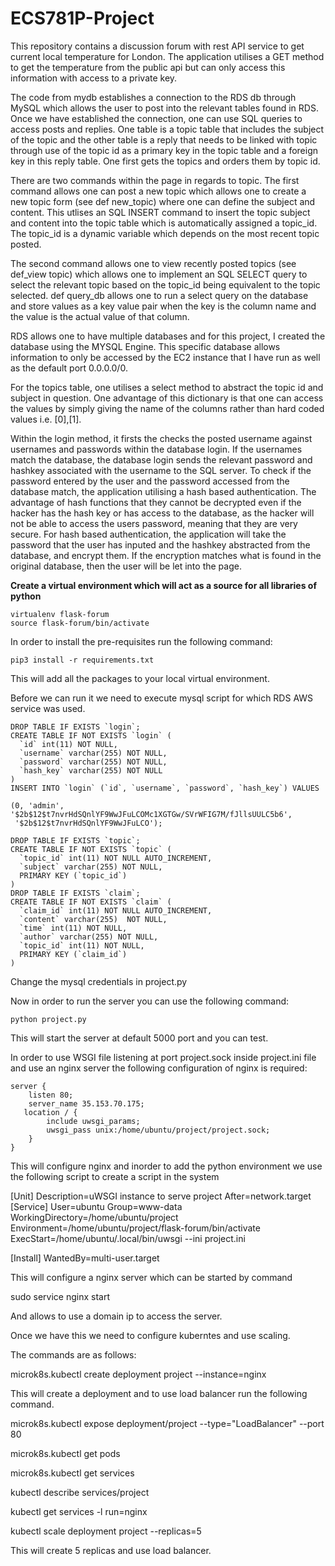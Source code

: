 # ECS781P-Project

This repository contains a discussion forum with rest API service to get current local temperature for London. The application utilises a GET method to get the temperature from the public api but can only access this information with access to a private key.

The code from mydb establishes a connection to the RDS db through MySQL which allows the user to post into the relevant tables found in RDS. Once we have established the connection, one can use SQL queries to access posts and replies. One table is a topic table that includes the subject of the topic and the other table is a reply that needs to be linked with topic through use of the topic id as a primary key in the topic table and a foreign key in this reply table. One first gets the topics and orders them by topic id.

There are two commands within the page in regards to topic. The first command allows one can post a new topic which allows one to create a new topic form (see def new_topic) where one can define the subject and content. This utlises an SQL INSERT command to insert the topic subject and content into the topic table which is automatically assigned a topic_id. The topic_id is a dynamic variable which depends on the most recent topic posted.

The second command allows one to view recently posted topics (see def_view topic) which allows one to implement an SQL SELECT query to select the relevant topic based on the topic_id being equivalent to the topic selected. def query_db allows one to run a select query on the database and store values as a key value pair when the key is the column name and the value is the actual value of that column.

RDS allows one to have multiple databases and for this project, I created the database using the MYSQL Engine. This specific database allows information to only be accessed by the EC2 instance that I have run as well as the default port 0.0.0.0/0.

For the topics table, one utilises a select method to abstract the topic id and subject in question. One advantage of this dictionary is that one can access the values by simply giving the name of the columns rather than hard coded values i.e. [0],[1].

Within the login method, it firsts the checks the posted username against usernames and passwords within the database login. If the usernames match the database, the database login sends the relevant password and hashkey associated with the username to the SQL server. To check if the password entered by the user and the password accessed from the database match, the application utilising a hash based authentication. The advantage of hash functions that they cannot be decrypted even if the hacker has the hash key or has access to the database, as the hacker will not be able to access the users password, meaning that they are very secure. For hash based authentication, the application will take the password that the user has inputed and the hashkey abstracted from the database, and encrypt them. If the encryption matches what is found in the original database, then the user will be let into the page.


**Create a virtual environment which will act as a source for all libraries of python**

```
virtualenv flask-forum
source flask-forum/bin/activate
```

In order to install the pre-requisites run the following command:
```
pip3 install -r requirements.txt
```

This will add all the packages to your local virtual environment.

Before we can run it we need to execute mysql script for which RDS AWS service was used.

```
DROP TABLE IF EXISTS `login`;
CREATE TABLE IF NOT EXISTS `login` (
  `id` int(11) NOT NULL,
  `username` varchar(255) NOT NULL,
  `password` varchar(255) NOT NULL,
  `hash_key` varchar(255) NOT NULL
) 
INSERT INTO `login` (`id`, `username`, `password`, `hash_key`) VALUES

(0, 'admin', '$2b$12$t7nvrHdSQnlYF9WwJFuLCOMc1XGTGw/SVrWFIG7M/fJllsUULC5b6', 
 '$2b$12$t7nvrHdSQnlYF9WwJFuLCO');

DROP TABLE IF EXISTS `topic`;
CREATE TABLE IF NOT EXISTS `topic` (
  `topic_id` int(11) NOT NULL AUTO_INCREMENT,
  `subject` varchar(255) NOT NULL,
  PRIMARY KEY (`topic_id`)
) 
DROP TABLE IF EXISTS `claim`;
CREATE TABLE IF NOT EXISTS `claim` (
  `claim_id` int(11) NOT NULL AUTO_INCREMENT,
  `content` varchar(255)  NOT NULL,
  `time` int(11) NOT NULL,
  `author` varchar(255) NOT NULL,
  `topic_id` int(11) NOT NULL,
  PRIMARY KEY (`claim_id`)
)
```
Change the mysql credentials in project.py

Now in order to run the server you can use the following command:
```
python project.py
```
This will start the server at default 5000 port and you can test.

In order to use WSGI file listening at port project.sock inside project.ini file and use an nginx server the following configuration of nginx is required:
```
server {
    listen 80;
    server_name 35.153.70.175;
   location / {
        include uwsgi_params;
        uwsgi_pass unix:/home/ubuntu/project/project.sock;
    }
}
```
This will configure nginx and inorder to add the python environment we use the following script to create a script in the system

[Unit]
Description=uWSGI instance to serve project
After=network.target
[Service]
User=ubuntu
Group=www-data
WorkingDirectory=/home/ubuntu/project
Environment=/home/ubuntu/project/flask-forum/bin/activate
ExecStart=/home/ubuntu/.local/bin/uwsgi --ini project.ini

[Install]
WantedBy=multi-user.target


This will configure a nginx server which can be started by command

sudo service nginx start

And allows to use a domain ip to access the server.

Once we have this we need to configure kuberntes and use scaling.

The commands are as follows:

microk8s.kubectl create deployment project --instance=nginx

This will create a deployment and to use load balancer run the following command.

microk8s.kubectl expose deployment/project --type="LoadBalancer" --port 80

microk8s.kubectl get pods

microk8s.kubectl get services

kubectl describe services/project

kubectl get services -l run=nginx

kubectl scale deployment project --replicas=5

This will create 5 replicas and use load balancer.
